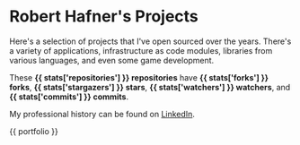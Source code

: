 # Robert Hafner's Projects

Here's a selection of projects that I've open sourced over the years. There's a variety of applications, infrastructure as code modules, libraries from various languages, and even some game development.

These **{{ stats['repositories'] }} repositories** have **{{ stats['forks'] }} forks**, **{{ stats['stargazers'] }} stars**, **{{ stats['watchers'] }} watchers**, and **{{ stats['commits'] }} commits**.

My professional history can be found on [LinkedIn](https://www.linkedin.com/in/roberthafner/).

{{ portfolio }}
